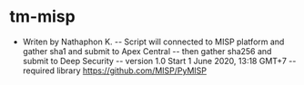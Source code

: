 # tm-misp
- Writen by Nathaphon K.
-- Script will connected to MISP platform and gather sha1 and submit to Apex Central
-- then gather sha256 and submit to Deep Security
-- version 1.0 Start 1 June 2020, 13:18 GMT+7
-- required library https://github.com/MISP/PyMISP
